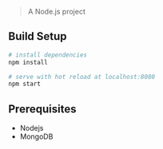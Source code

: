 > A Node.js project

## Build Setup

``` bash
# install dependencies
npm install

# serve with hot reload at localhost:8080
npm start
```
## Prerequisites
- Nodejs
- MongoDB
